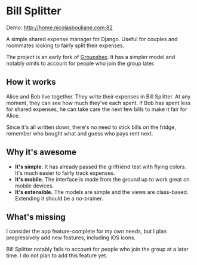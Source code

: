 Bill Splitter
=============

Demo: http://home.nicolasbouliane.com:82

A simple shared expense manager for Django. Useful for couples and roommates looking to fairly split their expenses.

The project is an early fork of [Groupshex](https://github.com/lracicot/groupshex). It has a simpler model and notably omits to account for people who join the group later.

How it works
------------

Alice and Bob live together. They write their expenses in Bill Splitter. At any moment, they can see how much 
they've each spent. if Bob has spent less for shared expenses, he can take care the next few bills to make it fair for Alice.

Since it's all written down, there's no need to stick bills on the fridge, remember who bought what and guess who pays
rent next.

Why it's awesome
----------------

* **It's simple.** It has already passed the girlfriend test with flying colors. It's much easier to fairly track expenses.
* **It's mobile.** The interface is made from the ground up to work great on mobile devices.
* **It's extensible.** The models are simple and the views are class-based. Extending it should be a no-brainer.

What's missing
--------------

I consider the app feature-complete for my own needs, but I plan progressively add new features, including iOS icons.

Bill Splitter notably fails to account for people who join the group at a later time. I do not plan to add this feature yet.
